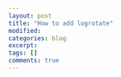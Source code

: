 ```yaml
---
layout: post
title: "How to add logrotate"
modified:
categories: blog
excerpt:
tags: []
comments: true
---
```

